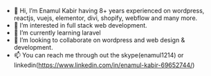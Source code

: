 - 👋 Hi, I’m Enamul Kabir having 8+ years experienced on wordpress, reactjs, vuejs, elementor, divi, shopify, webflow and many more.
- 👀 I’m interested in full stack web development.
- 🌱 I’m currently learning laravel
- 💞️ I’m looking to collaborate on wordpress and web design & development.
- 📫 You can reach me through out the skype(enamul1214) or linkedin(https://www.linkedin.com/in/enamul-kabir-69652744/)

<!---
enamul1214/enamul1214 is a ✨ special ✨ repository because its `README.md` (this file) appears on your GitHub profile.
You can click the Preview link to take a look at your changes.
--->
